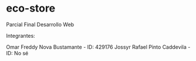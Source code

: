 # eco-store

Parcial Final Desarrollo Web

Integrantes:

Omar Freddy Nova Bustamante - ID: 429176
Jossyr Rafael Pinto Caddevila - ID: No sé
